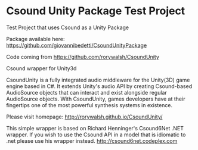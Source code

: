 # Csound Unity Package Test Project

Test Project that uses Csound as a Unity Package

Package available here:
https://github.com/giovannibedetti/CsoundUnityPackage

Code coming from https://github.com/rorywalsh/CsoundUnity

Csound wrapper for Unity3d

CsoundUnity is a fully integrated audio middleware for the Unity(3D) game engine based in C#. It extends Unity's audio API by creating Csound-based AudioSource objects that can interact and exist alongside regular AudioSource objects. With CsoundUnity, games developers have at their fingertips one of the most powerful synthesis systems in existence.

Please visit homepage: http://rorywalsh.github.io/CsoundUnity/

This simple wrapper is based on Richard Henninger's Csound6Net .NET wrapper. If you wish to use the Csound API in a model that is idiomatic to .net please use his wrapper instead. http://csound6net.codeplex.com

